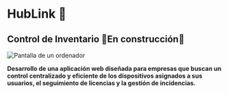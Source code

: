# HubLink 📂

## Control de Inventario 🚧En construcción🚧

![Pantalla de un ordenador](https://images.pexels.com/photos/38568/apple-imac-ipad-workplace-38568.jpeg?auto=compress&cs=tinysrgb&w=1260&h=750&dpr=2)

**Desarrollo de una aplicación web diseñada para empresas que buscan un control centralizado y eficiente de los dispositivos asignados a sus usuarios, el seguimiento de licencias y la gestión de incidencias.**

